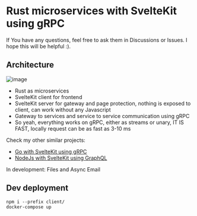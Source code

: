 # Rust microservices with SvelteKit using gRPC 
If You have any questions, feel free to ask them in Discussions or Issues. I hope this will be helpful :).

## Architecture
![image](https://user-images.githubusercontent.com/26543876/219150457-70499de3-dbe4-426d-8836-1e7a5889e2d4.png)

- Rust as microservices
- SvelteKit client for frontend
- SvelteKit server for gateway and page protection, nothing is exposed to client, can work without any Javascript
- Gateway to services and service to service communication using gRPC
- So yeah, everything works on gRPC, either as streams or unary, IT IS FAST, locally request can be as fast as 3-10 ms

Check my other similar projects:
- [Go with SvelteKit using gRPC](https://github.com/mpiorowski/go-svelte-grpc)
- [NodeJs with SvelteKit using GraphQL](https://github.com/mpiorowski/microservices-ts-fastify-svelte)

In development: Files and Async Email

## Dev deployment 
```
npm i --prefix client/
docker-compose up
```
